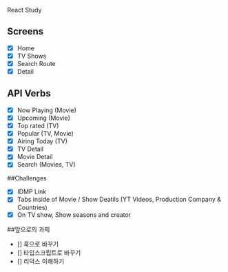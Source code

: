 React Study

## Screens

- [x] Home
- [x] TV Shows
- [x] Search Route
- [x] Detail

## API Verbs

- [x] Now Playing (Movie)
- [x] Upcoming (Movie)
- [x] Top rated (TV)
- [x] Popular (TV, Movie)
- [x] Airing Today (TV)
- [x] TV Detail
- [x] Movie Detail
- [x] Search (Movies, TV)

##Challenges

- [x] IDMP Link
- [x] Tabs inside of Movie / Show Deatils (YT Videos, Production Company & Countries)
- [x] On TV show, Show seasons and creator

##앞으로의 과제

- [] 훅으로 바꾸기
- [] 타입스크립트로 바꾸기
- [] 리덕스 이해하기
